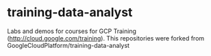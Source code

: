 # training-data-analyst
Labs and demos for courses for GCP Training (http://cloud.google.com/training).
This repositories were forked from GoogleCloudPlatform/training-data-analyst
